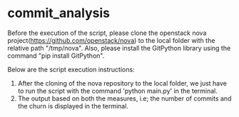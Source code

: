 # commit_analysis

Before the execution of the script, please clone the openstack nova project(https://github.com/openstack/nova) to the local folder with the relative path "/tmp/nova". Also, please install the GitPython library using the command "pip install GitPython".

Below are the script execution instructions:

1) After the cloning of the nova repository to the local folder, we just have to run the script with the command 'python main.py' in the terminal. 
2) The output based on both the measures, i.e; the number of commits and the churn is displayed in the terminal.
